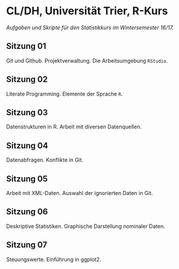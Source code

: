 # CL/DH, Universität Trier, R-Kurs

_Aufgaben und Skripte für den Statistikkurs im Wintersemester 16/17._

## Sitzung 01
Git und Github. Projektverwaltung. Die Arbeitsumgebung `RStudio`.

## Sitzung 02
Literate Programming. Elemente der Sprache `R`.

## Sitzung 03
Datenstrukturen in R. Arbeit mit diversen Datenquellen.

## Sitzung 04
Datenabfragen. Konflikte in Git.

## Sitzung 05
Arbeit mit XML-Daten. Auswahl der ignorierten Daten in Git.

## Sitzung 06
Deskriptive Statistiken. Graphische Darstellung nominaler Daten.

## Sitzung 07
Steuungswerte. Einführung in ggplot2.
